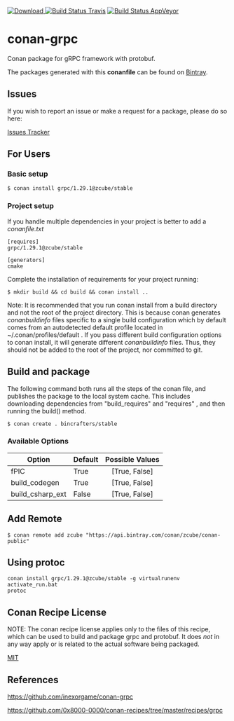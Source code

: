[![Download](https://api.bintray.com/packages/zcube/conan-public/grpc%3Azcube/images/download.svg) ](https://bintray.com/zcube/conan-public/grpc%3Azcube/_latestVersion)
[![Build Status Travis](https://travis-ci.org/ZCube/conan-grpc.svg?branch=stable%2F1.29.1)](https://travis-ci.org/zcube/conan-grpc)
[![Build Status AppVeyor](https://ci.appveyor.com/api/projects/status/jswwtxibxwtr1k0f/branch/stable/1.29.1?svg=true)](https://ci.appveyor.com/project/zcube/conan-grpc)
# conan-grpc
Conan package for gRPC framework with protobuf.

The packages generated with this **conanfile** can be found on [Bintray](https://bintray.com/zcube/conan-public/grpc%3Azcube).


## Issues

If you wish to report an issue or make a request for a package, please do so here:

[Issues Tracker](https://github.com/zcube/conan-grpc/issues)


## For Users

### Basic setup

    $ conan install grpc/1.29.1@zcube/stable

### Project setup

If you handle multiple dependencies in your project is better to add a *conanfile.txt*

    [requires]
    grpc/1.29.1@zcube/stable

    [generators]
    cmake

Complete the installation of requirements for your project running:

    $ mkdir build && cd build && conan install ..

Note: It is recommended that you run conan install from a build directory and not the root of the project directory.  This is because conan generates *conanbuildinfo* files specific to a single build configuration which by default comes from an autodetected default profile located in ~/.conan/profiles/default .  If you pass different build configuration options to conan install, it will generate different *conanbuildinfo* files.  Thus, they should not be added to the root of the project, nor committed to git.


## Build and package

The following command both runs all the steps of the conan file, and publishes the package to the local system cache.  This includes downloading dependencies from "build_requires" and "requires" , and then running the build() method.

    $ conan create . bincrafters/stable


### Available Options
| Option        | Default | Possible Values  |
| ------------- |:----------------- |:------------:|
| fPIC      | True |  [True, False] |
| build_codegen      | True |  [True, False] |
| build_csharp_ext      | False |  [True, False] |


## Add Remote

    $ conan remote add zcube "https://api.bintray.com/conan/zcube/conan-public"


## Using protoc

```
conan install grpc/1.29.1@zcube/stable -g virtualrunenv
activate_run.bat
protoc
```


## Conan Recipe License

NOTE: The conan recipe license applies only to the files of this recipe, which can be used to build and package grpc and protobuf.
It does *not* in any way apply or is related to the actual software being packaged.

[MIT](https://github.com/zcube/conan-zcube/blob/stable/1.29.1/LICENSE.md)

## References

https://github.com/inexorgame/conan-grpc

https://github.com/0x8000-0000/conan-recipes/tree/master/recipes/grpc
